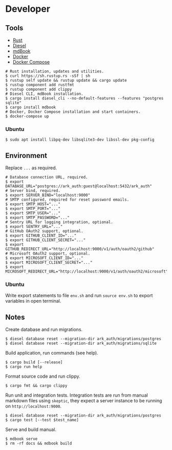 # Developer

## Tools

- [Rust](https://www.rust-lang.org/)
- [Diesel](http://diesel.rs/)
- [mdBook](https://github.com/rust-lang-nursery/mdBook)
- [Docker](https://docs.docker.com/install/)
- [Docker Compose](https://docs.docker.com/compose/)

```Shell
# Rust installation, updates and utilities.
$ curl https://sh.rustup.rs -sSf | sh
$ rustup self update && rustup update && cargo update
$ rustup component add rustfmt
$ rustup component add clippy
# Diesel CLI, mdBook installation.
$ cargo install diesel_cli --no-default-features --features "postgres sqlite"
$ cargo install mdbook
# Docker, Docker Compose installation and start containers.
$ docker-compose up
```

### Ubuntu

```Shell
$ sudo apt install libpq-dev libsqlite3-dev libssl-dev pkg-config
```

## Environment

Replace `...` as required.

```Shell
# Database connection URL, required.
$ export DATABASE_URL="postgres://ark_auth:guest@localhost:5432/ark_auth"
# Server bind, required.
$ export SERVER_BIND="localhost:9000"
# SMTP configured, required for reset password emails.
$ export SMTP_HOST="..."
$ export SMTP_PORT="..."
$ export SMTP_USER="..."
$ export SMTP_PASSWORD="..."
# Sentry URL for logging integration, optional.
$ export SENTRY_URL="..."
# GitHub OAuth2 support, optional.
$ export GITHUB_CLIENT_ID="..."
$ export GITHUB_CLIENT_SECRET="..."
$ export GITHUB_REDIRECT_URL="http://localhost:9000/v1/auth/oauth2/github"
# Microsoft OAuth2 support, optional.
$ export MICROSOFT_CLIENT_ID="..."
$ export MICROSOFT_CLIENT_SECRET="..."
$ export MICROSOFT_REDIRECT_URL="http://localhost:9000/v1/auth/oauth2/microsoft"
```

### Ubuntu

Write export statements to file `env.sh` and run `source env.sh` to export variables in open terminal.

## Notes

Create database and run migrations.

```Shell
$ diesel database reset --migration-dir ark_auth/migrations/postgres
$ diesel database reset --migration-dir ark_auth/migrations/sqlite
```

Build application, run commands (see help).

```Shell
$ cargo build [--release]
$ cargo run help
```

Format source code and run clippy.

```Shell
$ cargo fmt && cargo clippy
```

Run unit and integration tests. Integration tests are run from manual markdown files using `skeptic`, they expect a server instance to be running on `http://localhost:9000`.

```Shell
$ diesel database reset --migration-dir ark_auth/migrations/postgres
$ cargo test [--test $test_name]
```

Serve and build manual.

```Shell
$ mdbook serve
$ rm -rf docs && mdbook build
```
